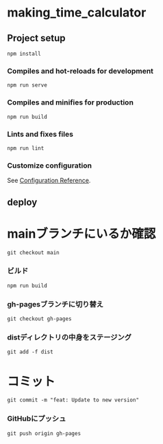 # making_time_calculator

## Project setup
```
npm install
```

### Compiles and hot-reloads for development
```
npm run serve
```

### Compiles and minifies for production
```
npm run build
```

### Lints and fixes files
```
npm run lint
```

### Customize configuration
See [Configuration Reference](https://cli.vuejs.org/config/).

## deploy
# mainブランチにいるか確認
```
git checkout main
```
### ビルド
```
npm run build
```
### gh-pagesブランチに切り替え
```
git checkout gh-pages
```

### distディレクトリの中身をステージング
```
git add -f dist
```
# コミット
```
git commit -m "feat: Update to new version"
```

### GitHubにプッシュ
```
git push origin gh-pages
```
